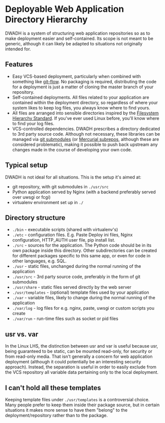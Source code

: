 Deployable Web Application Directory Hierarchy
=====

DWADH is a system of structuring web application repositories so as to make deployment
easier and self-contained. Its scope is not meant to be generic, although it can likely
be adapted to situations not originally intended for.

Features
--------
* Easy VCS-based deployment, particularly when combined with something like
  [git-flow](https://github.com/nvie/gitflow). No packaging is required, distributing
  the code for a deployment is just a matter of cloning the master branch of your repository.
* Self-contained deployments. All files related to your application are contained
  within the deployment directory, so regardless of where your system likes to keep
  log files, you always know where to find yours.
* All files are arranged into sensible directories inspired by the
  [Filesystem Hierarchy Standard](https://wiki.linuxfoundation.org/en/FHS). If you've ever
  used Linux before, you'll know where to find your log files.
* VCS-controlled dependencies. DWADH prescribes a directory dedicated to 3rd party
  source code. Although not necessary, these libraries can be managed via
  [git submodules](http://git-scm.com/book/en/Git-Tools-Submodules)
  (or [Mercurial subrepos](http://mercurial.selenic.com/wiki/Subrepository?action=show&redirect=Subrepositories),
  although these are considered problematic), making it possible to push
  back upstream any changes made in the course of developing your own code.

Typical setup
-------------
DWADH is not ideal for all situations. This is the setup it's aimed at:
* git repository, with git submodules in `./usr/src`
* Python application served by Nginx (with a backend preferably served over uwsgi or fcgi)
* virtualenv environment set up in `./`

Directory structure
-------------------
- `./bin` - executable scripts (shared with virtualenv's)
- `./etc` - configuration files. E.g. Paste Deploy ini files, Nginx configuration, HTTP\_AUTH user file, pip install list.
- `./src` - sources for the application. The Python code should be in its own package inside this
  directory. Other subdirectories can be created for different packages specific to this same app,
  or even for code in other languages, e.g. SQL.
- `./usr` - static files, unchanged during the normal running of the application
- `./usr/src` - 3rd party source code, preferably in the form of git submodules
- `./usr/share` - static files served directly by the web server
- `./usr/templates` - (optional) template files used by your application
- `./var` - variable files, likely to change during the normal running of the application
- `./var/log` - log files for e.g. nginx, paste, uwsgi or custom scripts you create
- `./var/run` - run-time files such as socket or pid files

usr vs. var
-----------
In the Linux LHS, the distinction between usr and var is useful because usr, being guaranteed to be static,
can be mounted read-only, for security or from read-only media. That isn't generally a concern for
web application deployment (although it could potentially be an interesting security approach). Instead,
the separation is useful in order to easily exclude from the VCS repository all variable data pertaining
only to the local deployment.

I can't hold all these templates
--------------------------------
Keeping template files under `./usr/templates` is a controversial choice.
Many people prefer to keep them inside their package source, but in certain
situations it makes more sense to have them "belong" to the deployment/repository rather than to the package.
